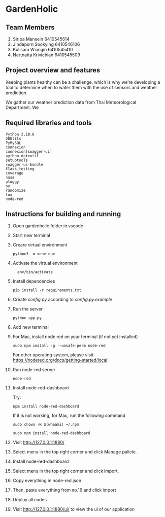 GardenHolic
===============
## Team Members
1. Siripa Maneein 6410545614
2. Jindaporn Sookying 6410546106
3. Kulisara Wiangin 6410545410
4. Nartnatta Krivichian 6410545509

## Project overview and features

Keeping plants healthy can be a challenge, which is why we're developing a tool to determine when to water them with the use of sensors and weather prediction. 

We gather our weather prediction data from Thai Meteorological Department. We 

## Required libraries and tools 
```
Python 3.10.6
DBUtils
PyMySQL
connexion
connexion[swagger-ui]
python_dateutil
setuptools
swagger-ui-bundle
flask_testing
coverage
nose
pluggy
py
randomize
tox
node-red
```

## Instructions for building and running
1. Open gardenholic folder in vscode
2. Start new terminal
3. Creare virtual environment
    ```
    python3 -m venv env
    ```
4. Activate the virtual environment
    ```
    . env/bin/activate
    ```
5. Install dependencies
    ```
    pip install -r requirements.txt
    ```
6. Create *config.py* according to *config.py.example*
7. Run the server
    ```
    python app.py
    ```
8. Add new terminal
9. For Mac, install node red on your terminal (if not yet installed) 
    ```
    sudo npm install -g --unsafe-perm node-red
    ```
    For other operating system, please visit https://nodered.org/docs/getting-started/local

10. Run node-red server
    ```
    node-red
    ```
11. Install node-red-dashboard

    Try:
    ```
    npm install node-red-dashboard
    ```
    If it is not working, for Mac, run the following command:
    ```
    sudo chown -R $(whoami) ~/.npm
    ```
    ```
    sudo npm install node-red-dashboard
    ```
12. Visit http://127.0.0.1:1880/ 
13. Select menu in the top right corner and click Manage pallete. 
14. Install node-red-dashboard
15. Select menu in the top right corner and click import. 
16. Copy everything in node-red.json
17. Then, paste everything from no.16 and click import
18. Deploy all nodes
19. Visit http://127.0.0.1:1880/ui/ to view the ui of our application
